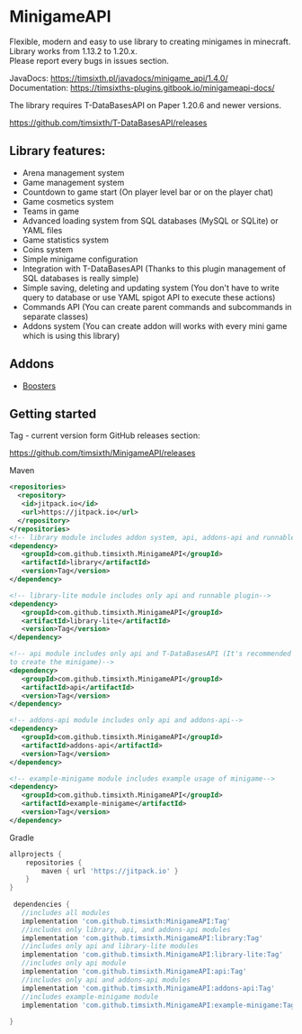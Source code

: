 # MinigameAPI
Flexible, modern and easy to use library to creating minigames in minecraft. <br>
Library works from 1.13.2 to 1.20.x.
<br>
Please report every bugs in issues section.<br>

JavaDocs: https://timsixth.pl/javadocs/minigame_api/1.4.0/ <br>
Documentation: https://timsixths-plugins.gitbook.io/minigameapi-docs/

The library requires T-DataBasesAPI on Paper 1.20.6 and newer versions.

https://github.com/timsixth/T-DataBasesAPI/releases

## Library features:
- Arena management system
- Game management system
- Countdown to game start (On player level bar or on the player chat)
- Game cosmetics system
- Teams in game
- Advanced loading system from SQL databases (MySQL or SQLite) or YAML files
- Game statistics system
- Coins system
- Simple minigame configuration
- Integration with T-DataBasesAPI (Thanks to this plugin management of SQL databases is really simple)
- Simple saving, deleting and updating system (You don't have to write query to database or use YAML spigot API to execute these actions)
- Commands API (You can create parent commands and subcommands in separate classes)
- Addons system (You can create addon will works with every mini game which is using this library)

## Addons
- [Boosters](https://github.com/timsixth/BoostersMiniGameAddon)

## Getting started

Tag - current version form GitHub releases section:

https://github.com/timsixth/MinigameAPI/releases

Maven
```xml
<repositories>
  <repository>
   <id>jitpack.io</id>
   <url>https://jitpack.io</url>
  </repository>
</repositories>
<!-- library module includes addon system, api, addons-api and runnable plugin-->
<dependency>
   <groupId>com.github.timsixth.MinigameAPI</groupId>
   <artifactId>library</artifactId>
   <version>Tag</version>
</dependency>

<!-- library-lite module includes only api and runnable plugin-->
<dependency>
   <groupId>com.github.timsixth.MinigameAPI</groupId>
   <artifactId>library-lite</artifactId>
   <version>Tag</version>
</dependency>

<!-- api module includes only api and T-DataBasesAPI (It's recommended to use this module 
to create the minigame)-->
<dependency>
   <groupId>com.github.timsixth.MinigameAPI</groupId>
   <artifactId>api</artifactId>
   <version>Tag</version>
</dependency>

<!-- addons-api module includes only api and addons-api-->
<dependency>
   <groupId>com.github.timsixth.MinigameAPI</groupId>
   <artifactId>addons-api</artifactId>
   <version>Tag</version>
</dependency>

<!-- example-minigame module includes example usage of minigame-->
<dependency>
   <groupId>com.github.timsixth.MinigameAPI</groupId>
   <artifactId>example-minigame</artifactId>
   <version>Tag</version>
</dependency>
```
Gradle
```gradle
allprojects {
	repositories {
		maven { url 'https://jitpack.io' }
	}
}
  
 dependencies {
   //includes all modules
   implementation 'com.github.timsixth:MinigameAPI:Tag'
   //includes only library, api, and addons-api modules
   implementation 'com.github.timsixth.MinigameAPI:library:Tag'
   //includes only api and library-lite modules
   implementation 'com.github.timsixth.MinigameAPI:library-lite:Tag'   
   //includes only api module
   implementation 'com.github.timsixth.MinigameAPI:api:Tag' 
   //includes only api and addons-api modules
   implementation 'com.github.timsixth.MinigameAPI:addons-api:Tag' 
   //includes example-minigame module
   implementation 'com.github.timsixth.MinigameAPI:example-minigame:Tag' 
   
}
```
